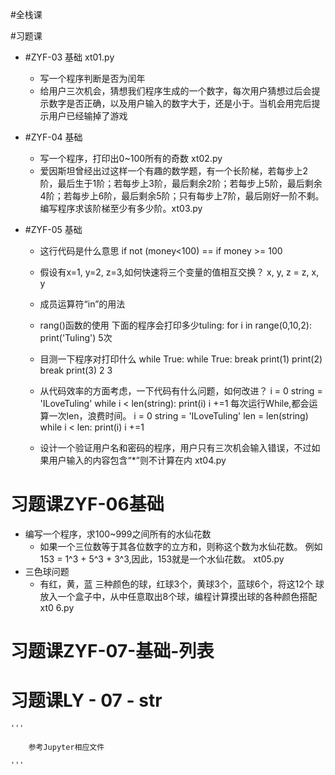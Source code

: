 #全栈课
    
#习题课
- #ZYF-03 基础 xt01.py
    - 写一个程序判断是否为闰年
    - 给用户三次机会，猜想我们程序生成的一个数字，每次用户猜想过后会提示数字是否正确，以及用户输入的数字大于，还是小于。当机会用完后提示用户已经输掉了游戏

- #ZYF-04 基础 
    - 写一个程序，打印出0~100所有的奇数 xt02.py
    - 爱因斯坦曾经出过这样一个有趣的数学题，有一个长阶梯，若每步上2阶，最后生于1阶；若每步上3阶，最后剩余2阶；若每步上5阶，最后剩余4阶；若每步上6阶，最后剩余5阶；只有每步上7阶，最后刚好一阶不剩。
        编写程序求该阶梯至少有多少阶。xt03.py
        
- #ZYF-05 基础
    - 这行代码是什么意思
        if not (money<100) == if money >= 100
    - 假设有x=1, y=2, z=3,如何快速将三个变量的值相互交换？
        x, y, z = z, x, y
    - 成员运算符“in”的用法
    - rang()函数的使用
        下面的程序会打印多少tuling:
            for i in range(0,10,2):
                print('Tuling')
             5次     
    - 目测一下程序对打印什么
        while True:
            while True:
                break
                print(1)
            print(2)
            break
        print(3)
        2
        3
        
    - 从代码效率的方面考虑，一下代码有什么问题，如何改进？
        i = 0
        string = 'ILoveTuling'
        while i < len(string):
            print(i)
            i +=1
        每次运行While,都会运算一次len，浪费时间。
        i = 0
        string = 'ILoveTuling'
        len = len(string)
        while i < len:
            print(i)
            i +=1 
    - 设计一个验证用户名和密码的程序，用户只有三次机会输入错误，不过如果用户输入的内容包含“*”则不计算在内 xt04.py
    
# 习题课ZYF-06基础
- 编写一个程序，求100~999之间所有的水仙花数
    - 如果一个三位数等于其各位数字的立方和，则称这个数为水仙花数。
    例如 153 = 1^3 + 5^3 + 3^3,因此，153就是一个水仙花数。 xt05.py 
- 三色球问题
    - 有红，黄，蓝 三种颜色的球，红球3个，黄球3个，蓝球6个，将这12个
    球放入一个盒子中，从中任意取出8个球，编程计算摸出球的各种颜色搭配xt0 6.py
    
# 习题课ZYF-07-基础-列表
# 习题课LY - 07 - str
    '''

        参考Jupyter相应文件

    '''